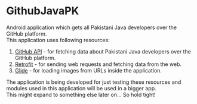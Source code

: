 # GithubJavaPK
Android application which gets all Pakistani Java developers over the GitHub platform.
<br/>This application uses following resources:
<ol>
<li><a href="https://developer.github.com/">GitHub API</a> - for fetching data about Pakistani Java developers over the GitHub platform.</li>
<li><a href="https://github.com/square/retrofit">Retrofit</a> - for sending web requests and fetching data from the web.</li>
<li><a href="https://github.com/bumptech/glide">Glide</a> - for loading images from URLs inside the application.</li>
</ol>
The application is being developed for just testing these resources and modules used in this application will be used in a bigger app.<br/>
This might expand to something else later on... So hold tight!
